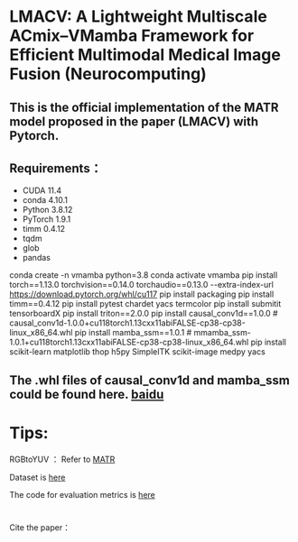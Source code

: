# LMACV: A Lightweight Multiscale ACmix–VMamba Framework for Efficient Multimodal Medical Image Fusion (Neurocomputing)




## This is the official implementation of the MATR model proposed in the paper (LMACV) with Pytorch.





## Requirements：

- CUDA 11.4
- conda 4.10.1
- Python 3.8.12
- PyTorch 1.9.1
- timm 0.4.12
- tqdm
- glob
- pandas



conda create -n vmamba python=3.8
conda activate vmamba
pip install torch==1.13.0 torchvision==0.14.0 torchaudio==0.13.0 --extra-index-url https://download.pytorch.org/whl/cu117
pip install packaging
pip install timm==0.4.12
pip install pytest chardet yacs termcolor
pip install submitit tensorboardX
pip install triton==2.0.0
pip install causal_conv1d==1.0.0  # causal_conv1d-1.0.0+cu118torch1.13cxx11abiFALSE-cp38-cp38-linux_x86_64.whl
pip install mamba_ssm==1.0.1  # mmamba_ssm-1.0.1+cu118torch1.13cxx11abiFALSE-cp38-cp38-linux_x86_64.whl
pip install scikit-learn matplotlib thop h5py SimpleITK scikit-image medpy yacs

## The .whl files of causal_conv1d and mamba_ssm could be found here.  [baidu](https://pan.baidu.com/s/1Tibn8Xh4FMwj0ths8Ufazw?pwd=uu5k)



# Tips:

RGBtoYUV ： Refer to [MATR](https://github.com/tthinking/MATR)

Dataset  is  [here](https://www.med.harvard.edu/AANLIB/home.html)

The code for evaluation metrics is [here](https://github.com/liuuuuu777/ImageFusion-Evaluation) 

#  
Cite the paper：






